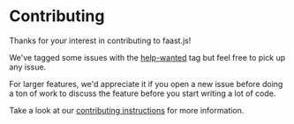 # Contributing

Thanks for your interest in contributing to faast.js!

We've tagged some issues with the [help-wanted](https://github.com/faastjs/faast.js/labels/help%20wanted) tag but feel free to pick up any issue.

For larger features, we'd appreciate it if you open a new issue before doing a ton of work to discuss the feature before you start writing a lot of code.

Take a look at our [contributing instructions](./docs/11-contributing.md) for more information.

